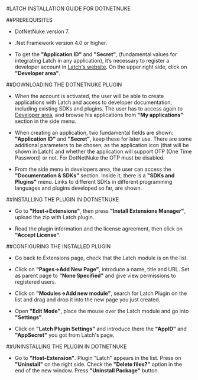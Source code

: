 #LATCH INSTALLATION GUIDE FOR DOTNETNUKE


##PREREQUISITES 
* DotNetNuke version 7.

* .Net Framework version 4.0 or higher.

* To get the **"Application ID"** and **"Secret"**, (fundamental values for integrating Latch in any application), it’s necessary to register a developer account in [Latch's website](https://latch.elevenpaths.com"https://latch.elevenpaths.com"). On the upper right side, click on **"Developer area"**. 


##DOWNLOADING THE DOTNETNUKE PLUGIN
 * When the account is activated, the user will be able to create applications with Latch and access to developer documentation, including existing SDKs and plugins. The user has to access again to [Developer area](https://latch.elevenpaths.com/www/developerArea"https://latch.elevenpaths.com/www/developerArea"), and browse his applications from **"My applications"** section in the side menu.

* When creating an application, two fundamental fields are shown: **"Application ID"** and **"Secret"**, keep these for later use. There are some additional parameters to be chosen, as the application icon (that will be shown in Latch) and whether the application will support OTP  (One Time Password) or not. For DotNetNuke the OTP must be disabled.

* From the side menu in developers area, the user can access the **"Documentation & SDKs"** section. Inside it, there is a **"SDKs and Plugins"** menu. Links to different SDKs in different programming languages and plugins developed so far, are shown.

##INSTALLING THE PLUGIN IN DOTNETNUKE
* Go to **"Host->Extensions"**, then press **"Install Extensions Manager"**, upload the zip with Latch plugin.

* Read the plugin information and the license agreement, then click on **"Accept License"**.


##CONFIGURING THE INSTALLED PLUGIN
* Go back to Extensions page, check that the Latch module is on the list.

* Click on **"Pages->Add New Page"**, introduce a name, title and URL. Set as parent page to **"None Specified"** and give view permissions to registered users.

* Click on **"Modules->Add new module"**, search for Latch Plugin on the list and drag and drop it into the new page you just created.

* Open **"Edit Mode"**, place the mouse over the Latch module and go into **"Settings"**.

* Click on **"Latch Plugin Settings"** and introduce there the **"AppID"** and **"AppSecret"** you got from Latch's page.


##UNINSTALLING THE PLUGIN IN DOTNETNUKE
* Go to **"Host-Extension"**. Plugin "Latch" appears in the list. Press on **"Uninstall"** on the right side. Check the **"Delete files?"** option in the end of the new window. Press **"Uninstall Package"** button.

